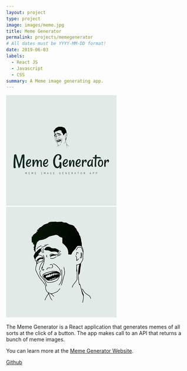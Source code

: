 ```yaml
---
layout: project
type: project
image: images/meme.jpg
title: Meme Generator
permalink: projects/memegenerator
# All dates must be YYYY-MM-DD format!
date: 2019-06-03
labels:
  - React JS
  - Javascript
  - CSS
summary: A Meme image generating app.
---
```


<div class="ui small rounded images">
  <img class="ui image" src="../images/meme.jpg">
  <img class="ui image" src="../images/meme1.jpg">
</div>

The Meme Generator is a React application that generates memes of all sorts at the click of a button. The app makes call to an API that returns a bunch of meme images.

You can learn more at the [Meme Generator Website](https://meme-gen-by-pj.netlify.com).

<a href="https://github.com/PJMantoss/meme_generator"><i class="large github icon "></i>Github</a>




